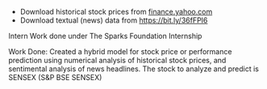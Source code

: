 - Download historical stock prices from <a href="finance.yahoo.com">finance.yahoo.com</a><br>
- Download textual (news) data from https://bit.ly/36fFPI6 <br>

Intern Work done under The Sparks Foundation Internship

Work Done: Created a hybrid model for stock price or performance prediction using numerical analysis of historical stock prices, and sentimental analysis of news headlines. The stock to analyze and predict is SENSEX (S&P BSE SENSEX)
